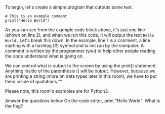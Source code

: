 To begin, let's create a simple program that outputs some text.

~~~
# This is an example comment
print("Hello World")
~~~
As you can see from the example code block above, it's just one line (shown on line 2), and when we run this code, it will output the text ```Hello World.``` Let's break this down. In the example, line 1 is a comment, a line starting with a hashtag (#) symbol and is not run by the computer. A comment is written by the programmer (you) to help other people reading the code understand what is going on. 

We can control what is output to the screen by using the print() statement. Anything inside of the parenthesis () will be output. However, because we are printing a string (more on data types later in this room), we have to put them inside of quotations ""

Please note, this room's examples are for Python3.

Answer the questions below
On the code editor, print "Hello World". What is the flag?